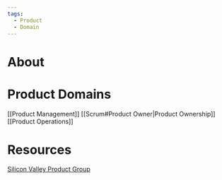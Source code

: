 ```yaml
---
tags:
  - Product
  - Domain
---
```

# About

# Product Domains
[[Product Management]]
[[Scrum#Product Owner|Product Ownership]]
[[Product Operations]]
# Resources
[Silicon Valley Product Group](https://www.svpg.com/)